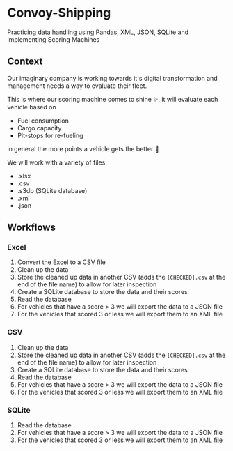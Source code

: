 # Convoy-Shipping

Practicing data handling using Pandas, XML, JSON, SQLite and implementing Scoring Machines


## Context

Our imaginary company is working towards it's digital transformation and management needs a way to evaluate their fleet.

This is where our scoring machine comes to shine ✨, it will evaluate each vehicle based on
- Fuel consumption
- Cargo capacity
- Pit-stops for re-fueling


in general the more points a vehicle gets the better 🤖


We will work with a variety of files:
- .xlsx
- .csv
- .s3db (SQLite database)
- .xml
- .json

## Workflows

### Excel

1. Convert the Excel to a CSV file
2. Clean up the data
3. Store the cleaned up data in another CSV (adds the `[CHECKED].csv` at the end of the file name) to allow for later inspection 
4. Create a SQLite database to store the data and their scores
5. Read the database
6. For vehicles that have a score > 3 we will export the data to a JSON file
7. For the vehicles that scored 3 or less we will export them to an XML file

### CSV

1. Clean up the data
2. Store the cleaned up data in another CSV (adds the `[CHECKED].csv` at the end of the file name) to allow for later inspection 
3. Create a SQLite database to store the data and their scores
4. Read the database
5. For vehicles that have a score > 3 we will export the data to a JSON file
6. For the vehicles that scored 3 or less we will export them to an XML file

### SQLite
1. Read the database
2. For vehicles that have a score > 3 we will export the data to a JSON file
3. For the vehicles that scored 3 or less we will export them to an XML file

